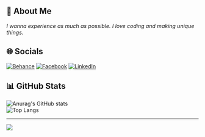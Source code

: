 ## 💫 About Me
_I wanna experience as much as possible. I love coding and making unique things._


## 🌐 Socials
[![Behance](https://img.shields.io/badge/Behance-1769ff?logo=behance&logoColor=white)](https://behance.net/honhanpeter17) [![Facebook](https://img.shields.io/badge/Facebook-%231877F2.svg?logo=Facebook&logoColor=white)](https://facebook.com/NhanHo.2305/) [![LinkedIn](https://img.shields.io/badge/LinkedIn-%230077B5.svg?logo=linkedin&logoColor=white)]([https://www.linkedin.com/in/sang-le-ba4a02233/](https://www.linkedin.com/in/ho-nhan/))
## 📊 GitHub Stats
![Anurag's GitHub stats](https://github-readme-stats.vercel.app/api?username=NhanHoPeter217&show_icons=true&theme=transparent)<br/>
![Top Langs](https://github-readme-stats.vercel.app/api/top-langs/?username=NhanHoPeter217)

---
[![](https://visitcount.itsvg.in/api?id=NhanHoPeter217&icon=0&color=0)](https://visitcount.itsvg.in)

<!-- Proudly created with GPRM ( https://gprm.itsvg.in ) -->

